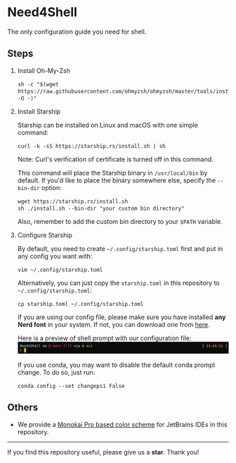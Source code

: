 # Need4Shell

The only configuration guide you need for shell.

## Steps

1. Install Oh-My-Zsh

    ```shell
    sh -c "$(wget https://raw.githubusercontent.com/ohmyzsh/ohmyzsh/master/tools/install.sh -O -)"
    ```

2. Install Starship
   
   Starship can be installed on Linux and macOS with one simple command:
   ```shell
   curl -k -sS https://starship.rs/install.sh | sh
   ```
   Note: Curl's verification of certificate is turned off in this command.

   This command will place the Starship binary in `/usr/local/bin` by default. If you'd like to place the binary somewhere else, specify the `--bin-dir` option:
   ```shell
   wget https://starship.rs/install.sh
   sh ./install.sh --bin-dir "your custom bin directory"
   ```
   Also, remember to add the custom bin directory to your `$PATH` variable.

3. Configure Starship
   
   By default, you need to create `~/.config/starship.toml` first and put in any config you want with:

   ```shell
   vim ~/.config/starship.toml
   ```
   
   Alternatively, you can just copy the `starship.toml` in this repository to `~/.config/starship.toml`:
   ```shell  
   cp starship.toml ~/.config/starship.toml
   ```
   If you are using our config file, please make sure you have installed **any Nerd font** in your system. If not, you can download one from [here](https://www.nerdfonts.com/font-downloads).
   
   Here is a preview of shell prompt with our configuration file:
   ![Prompt Preview](prompt_preview.png)
   
   If you use conda, you may want to disable the default conda prompt change. To do so, just run: 
   ```shell
   conda config --set changeps1 False
   ```

## Others

- We provide a [Monokai Pro based color scheme](Monokai_Pro_Material.icls) for JetBrains IDEs in this repository.


---

If you find this repository useful, please give us a **star**. Thank you!